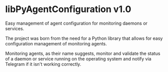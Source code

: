 # libPyAgentConfiguration v1.0

Easy management of agent configuration for monitoring daemons or services.

The project was born from the need for a Python library that allows for easy configuration management of monitoring agents.

Monitoring agents, as their name suggests, monitor and validate the status of a daemon or service running on the operating system and notify via Telegram if it isn't working correctly.
